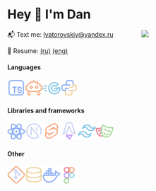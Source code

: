 # Hey 👋 I'm Dan

<!-- <h3 align="center">A passionate developer</h3> -->

<img width="200px" align="right" src="https://media.tenor.com/_mYZWyrW3AUAAAAi/peach-goma-pc-night-keyboard-smashing.gif" />

📬 Text me: lyatorovskiy@yandex.ru

📝 Resume: [(ru)](resume.pdf) [(eng)](resume_eng.pdf)

#### Languages

  <img align="left" width="40" src="assets/ts.svg" /> 
  <img align="left" width="40" src="assets/rs.svg" />
  <img align="left" width="40" src="assets/go.svg" />
  <img width="40" src="assets/py.svg"/>

#### Libraries and frameworks

  <img align="left" width="40" src="assets/react.svg" />
  <img align="left" width="40" src="assets/next.svg" />
  <img align="left" width="40" src="assets/svelte.svg" />
  <img align="left" width="40" src="assets/astro.svg" />

  <img align="left" width="40" src="assets/tailwind.svg"/>
  <img width="40" src="assets/playwright.svg"/>
  
#### Other

  <img align="left" width="40" src="assets/git.svg" />
  <img align="left" width="40" src="assets/db.svg" />
  <img align="left" width="40" src="./assets/docker.svg" />
  <img align="left" width="40" src="./assets/figma.svg" />
